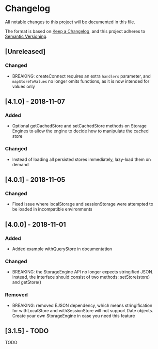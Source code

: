 # Changelog

All notable changes to this project will be documented in this file.

The format is based on [Keep a Changelog](https://keepachangelog.com/en/1.0.0/),
and this project adheres to [Semantic Versioning](https://semver.org/spec/v2.0.0.html).

## [Unreleased]
### Changed
- BREAKING: createConnect requires an extra `handlers` parameter, and `mapStoreToValues` no longer omits functions, as it is now intended for values only

## [4.1.0] - 2018-11-07
### Added
- Optional getCachedStore and setCachedStore methods on Storage Engines to allow the engine to decide how to manipulate the cached store
### Changed
- Instead of loading all persisted stores immediately, lazy-load them on demand

## [4.0.1] - 2018-11-05
### Changed
- Fixed issue where localStorage and sessionStorage were attempted to be loaded in incompatible environments

## [4.0.0] - 2018-11-01
### Added
- Added example withQueryStore in documentation
### Changed
- BREAKING: the StorageEngine API no longer expects stringified JSON. Instead, the interface should consist of two methods: setStore(store) and getStore()
### Removed
- BREAKING: removed EJSON dependency, which means stringification for withLocalStore and withSessionStore will not support Date objects. Create your own StorageEngine in case you need this feature

## [3.1.5] - TODO

TODO
